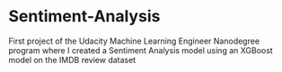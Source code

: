# Sentiment-Analysis
First project of the Udacity Machine Learning Engineer Nanodegree program where I created a Sentiment Analysis model using an XGBoost model on the IMDB review dataset

